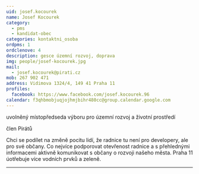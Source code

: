 ```yaml
---
uid: josef.kocourek
name: Josef Kocourek
category:
  - pms
  - kandidat-obec
categories: kontaktni_osoba    
ordpms: 1
ordclenove: 4
description: gesce územní rozvoj, doprava
img: people/josef-kocourek.jpg
mail:
  - josef.kocourek@pirati.cz
mob: 267 902 471
address: Vidimova 1324/4, 149 41 Praha 11
profiles:
  facebook: https://www.facebook.com/josef.kocourek.96
calendar: f3qhbmobjuqjojhmjbihr480cc@group.calendar.google.com
---
```


uvolněný místopředseda výboru pro územní rozvoj a životní prostředí

člen Pirátů

Chci se podílet na změně pocitu lidí, že radnice tu není pro developery, ale pro své občany. Co nejvíce podporovat otevřenost radnice a s přehlednými informacemi aktivně komunikovat s občany o rozvoji našeho města. Praha 11 úotřebuje více vodních prvků a zeleně.


---
